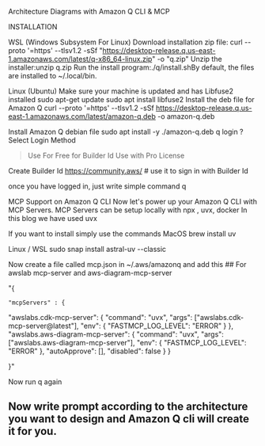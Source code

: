 Architecture Diagrams with Amazon Q CLI & MCP

INSTALLATION

WSL (Windows Subsystem For Linux)
Download installation zip file:
curl --proto '=https' --tlsv1.2 -sSf "https://desktop-release.q.us-east-1.amazonaws.com/latest/q-x86_64-linux.zip" -o "q.zip"
Unzip the installer:unzip q.zip
Run the install program:./q/install.shBy default, the files are installed to ~/.local/bin.

Linux (Ubuntu)
Make sure your machine is updated and has Libfuse2 installed
sudo apt-get update
sudo apt install libfuse2
Install the deb file for Amazon Q
curl --proto '=https' --tlsv1.2 -sSf https://desktop-release.q.us-east-1.amazonaws.com/latest/amazon-q.deb -o amazon-q.deb

Install Amazon Q debian file
sudo apt install -y ./amazon-q.deb
q login
? Select Login Method
> Use For Free for Builder Id
> Use with Pro License

Create Builder Id
https://community.aws/ # use it to sign in with Builder Id 

once you have logged in, just write simple command
q

MCP Support on Amazon Q CLI
Now let's power up your Amazon Q CLI with MCP Servers.
MCP Servers can be setup locally with npx , uvx, docker
In this blog we have used uvx

If you want to install simply use the commands
MacOS
brew install uv

Linux / WSL
sudo snap install astral-uv --classic

Now create a file called mcp.json in ~/.aws/amazonq
and add this ## For awslab mcp-server and aws-diagram-mcp-server

"{

	"mcpServers" : {
    
 "awslabs.cdk-mcp-server": {
        "command": "uvx",
        "args": ["awslabs.cdk-mcp-server@latest"],
        "env": {
           "FASTMCP_LOG_LEVEL": "ERROR"
        }
   },
 "awslabs.aws-diagram-mcp-server": {
 		"command": "uvx",
 		"args": ["awslabs.aws-diagram-mcp-server"],
 		"env": {
 			"FASTMCP_LOG_LEVEL": "ERROR"
 		},
 		"autoApprove": [],
 		"disabled": false
 	}
}

}"

Now run q again


## Now write prompt according to the architecture you want to design and Amazon Q cli will create it for you.
